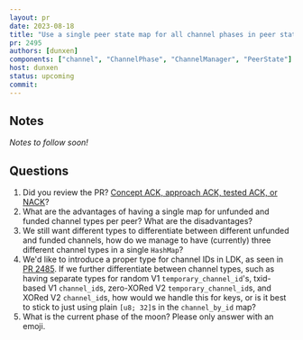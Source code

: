 ```yaml
---
layout: pr
date: 2023-08-18
title: "Use a single peer state map for all channel phases in peer state"
pr: 2495
authors: [dunxen]
components: ["channel", "ChannelPhase", "ChannelManager", "PeerState"]
host: dunxen
status: upcoming
commit:
---
```


## Notes

_Notes to follow soon!_

## Questions
1. Did you review the PR? [Concept ACK, approach ACK, tested ACK, or NACK](https://github.com/lightningdevkit/rust-lightning/blob/master/CONTRIBUTING.md#peer-review)?
1. What are the advantages of having a single map for unfunded and funded channel types per peer? What are the disadvantages?
1. We still want different types to differentiate between different unfunded and funded channels, how do we manage to have (currently) three different channel types
   in a single `HashMap`?
1. We'd like to introduce a proper type for channel IDs in LDK, as seen in [PR 2485](https://github.com/lightningdevkit/rust-lightning/pull/2485). If we further differentiate
   between channel types, such as having separate types for random V1 `temporary_channel_id`'s, txid-based V1 `channel_id`s, zero-XORed V2 `temporary_channel_id`s, and XORed V2 `channel_id`s,
   how would we handle this for keys, or is it best to stick to just using plain `[u8; 32]`s in the `channel_by_id` map?
1. What is the current phase of the moon? Please only answer with an emoji.
